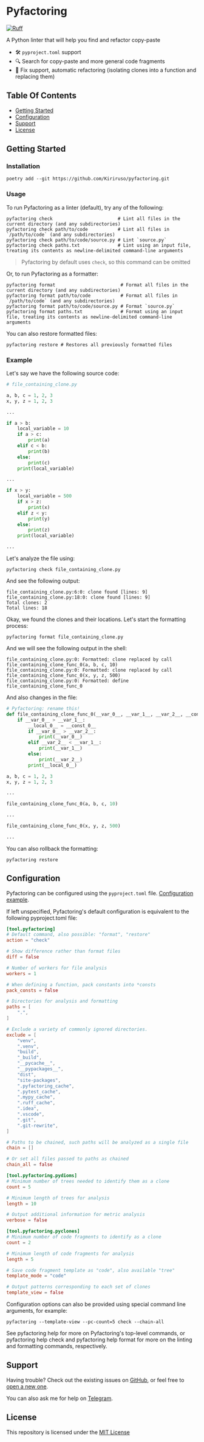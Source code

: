 # Pyfactoring
[![Ruff](https://img.shields.io/endpoint?url=https://raw.githubusercontent.com/astral-sh/ruff/main/assets/badge/v2.json)](https://github.com/astral-sh/ruff)

A Python linter that will help you find and refactor copy-paste

- 🛠️ `pyproject.toml` support
- 🔍 Search for copy-paste and more general code fragments
- 🔧 Fix support, automatic refactoring (isolating clones into a function and replacing them)

## Table Of Contents
- [Getting Started](#getting-started)
- [Configuration](#configuration)
- [Support](#support)
- [License](#license)

## Getting Started

### Installation

```shell
poetry add --git https://github.com/Kiriruso/pyfactoring.git
```

### Usage

To run Pyfactoring as a linter (default), try any of the following:

```shell
pyfactoring check                        # Lint all files in the current directory (and any subdirectories)
pyfactoring check path/to/code           # Lint all files in `/path/to/code` (and any subdirectories)
pyfactoring check path/to/code/source.py # Lint `source.py`
pyfactoring check paths.txt              # Lint using an input file, treating its contents as newline-delimited command-line arguments
```

> Pyfactoring by default uses `check`, so this command can be omitted

Or, to run Pyfactoring as a formatter:

```shell
pyfactoring format                        # Format all files in the current directory (and any subdirectories)
pyfactoring format path/to/code           # Format all files in `/path/to/code` (and any subdirectories)
pyfactoring format path/to/code/source.py # Format `source.py`
pyfactoring format paths.txt              # Format using an input file, treating its contents as newline-delimited command-line arguments
```

You can also restore formatted files:

```shell
pyfactoring restore # Restores all previously formatted files
```

### Example

Let's say we have the following source code:

```python
# file_containing_clone.py

a, b, c = 1, 2, 3
x, y, z = 1, 2, 3

...

if a > b:
    local_variable = 10
    if a > c:
        print(a)
    elif c < b:
        print(b)
    else:
        print(c)
    print(local_variable)

...

if x > y:
    local_variable = 500
    if x > z:
        print(x)
    elif z < y:
        print(y)
    else:
        print(z)
    print(local_variable)

...
```

Let's analyze the file using:
```shell
pyfactoring check file_containing_clone.py
``` 

And see the following output:
```shell
file_containing_clone.py:6:0: clone found [lines: 9]
file_containing_clone.py:18:0: clone found [lines: 9]
Total clones: 2
Total lines: 18
```

Okay, we found the clones and their locations. 
Let's start the formatting process:
```shell
pyfactoring format file_containing_clone.py 
```

And we will see the following output in the shell:
```shell
file_containing_clone.py:0: Formatted: clone replaced by call file_containing_clone_func_0(a, b, c, 10)
file_containing_clone.py:0: Formatted: clone replaced by call file_containing_clone_func_0(x, y, z, 500)
file_containing_clone.py:0: Formatted: define file_containing_clone_func_0
```

And also changes in the file:
```python
# Pyfactoring: rename this!
def file_containing_clone_func_0(__var_0__, __var_1__, __var_2__, __const_0__):
    if __var_0__ > __var_1__:
        __local_0__ = __const_0__
        if __var_0__ > __var_2__:
            print(__var_0__)
        elif __var_2__ < __var_1__:
            print(__var_1__)
        else:
            print(__var_2__)
        print(__local_0__)

a, b, c = 1, 2, 3
x, y, z = 1, 2, 3

...

file_containing_clone_func_0(a, b, c, 10)

...

file_containing_clone_func_0(x, y, z, 500)

...
```

You can also rollback the formatting:
```shell
pyfactoring restore
```

## Configuration

Pyfactoring can be configured using the `pyproject.toml` file. [Configuration example](https://github.com/Kiriruso/pyfactoring/blob/master/pyproject.toml.example).

If left unspecified, Pyfactoring's default configuration is equivalent to the following pyproject.toml file:

```toml
[tool.pyfactoring]
# Default command, also possible: "format", "restore"
action = "check"

# Show difference rather than format files
diff = false

# Number of workers for file analysis
workers = 1

# When defining a function, pack constants into *consts
pack_consts = false

# Directories for analysis and formatting
paths = [
    ".",
]

# Exclude a variety of commonly ignored directories.
exclude = [
    "venv",
    ".venv",
    "build",
    "_build",
    "__pycache__",
    "__pypackages__",
    "dist",
    "site-packages",
    ".pyfactoring_cache",
    ".pytest_cache",
    ".mypy_cache",
    ".ruff_cache",
    ".idea",
    ".vscode",
    ".git",
    ".git-rewrite",
]

# Paths to be chained, such paths will be analyzed as a single file
chain = []

# Or set all files passed to paths as chained
chain_all = false

[tool.pyfactoring.pydioms]
# Minimum number of trees needed to identify them as a clone
count = 5

# Minimum length of trees for analysis
length = 10

# Output additional information for metric analysis
verbose = false

[tool.pyfactoring.pyclones]
# Minimum number of code fragments to identify as a clone
count = 2

# Minimum length of code fragments for analysis
length = 5

# Save code fragment template as "code", also available "tree"
template_mode = "code"

# Output patterns corresponding to each set of clones
template_view = false
```

Configuration options can also be provided using special command line arguments, for example:

```shell
pyfactoring --template-view --pc-count=5 check --chain-all
```

See pyfactoring help for more on Pyfactoring's top-level commands, or pyfactoring help check and pyfactoring help format for more on the linting and formatting commands, respectively.

## Support

Having trouble? Check out the existing issues on [GitHub](https://github.com/Kiriruso/pyfactoring/issues), or feel free to [open a new one](https://github.com/Kiriruso/pyfactoring/issues/new).

You can also ask me for help on [Telegram](https://t.me/kirysha_gaa).

## License

This repository is licensed under the [MIT License](https://github.com/Kiriruso/pyfactoring/blob/master/LICENSE)

